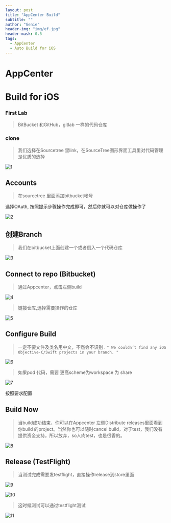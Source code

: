 ```yaml
---
layout: post
title: "AppCenter Build"
subtitle: ""
author: "Genie"
header-img: "img/ef.jpg"
header-mask: 0.5
tags:
  - AppCenter
  - Auto Build for iOS
---
```


# AppCenter
# Build for iOS
### First Lab
> BitBucket 和GitHub，gitlab 一样的代码仓库
 
### clone
> 我们选择在Sourcetree 里link，在SourceTree图形界面工具里对代码管理是优质的选择

![1](/img/AppCenter/Build/202194.png)

## Accounts
> 在sourcetree 里面添加bitbucket帐号

选择OAuth, 按照提示步骤操作完成即可，然后你就可以对仓库做操作了

![2](/img/AppCenter/Build/121883.png)

## 创建Branch
> 我们在bitbucket上面创建一个或者倒入一个代码仓库

![3](/img/AppCenter/Build/500490.png)

## Connect to repo (Bitbucket)
> 通过Appcenter，点击左侧build

![4](/img/AppCenter/Build/890164.png)

> 链接仓库,选择需要操作的仓库

![5](/img/AppCenter/Build/821601.png)

## Configure Build
> 一定不要文件及类名用中文，不然会不识别 .
``` " We couldn’t find any iOS Objective-C/Swift projects in your branch. " ```

![6](/img/AppCenter/Build/258286.png)

> 如果pod 代码，需要 更高scheme为workspace 为 share

![7](/img/AppCenter/Build/127996.png)

按照要求配置

## Build Now
> 当build成功结束，你可以在Appcenter 左侧Distribute releases里面看到你build 的project。当然你也可以随时cancel build，对于test，我们没有提供资金支持，所以放弃，so人肉test，也是很香的。

![8](/img/AppCenter/Build/886661.png)

## Release (TestFlight)
> 当测试完成需要发testflight，直接操作release到store里面

![9](/img/AppCenter/Build/815064.png)

![10](/img/AppCenter/Build/538601.png)

> 这时候测试可以通过testflight测试

![11](/img/AppCenter/Build/5933813851902421983.png)
